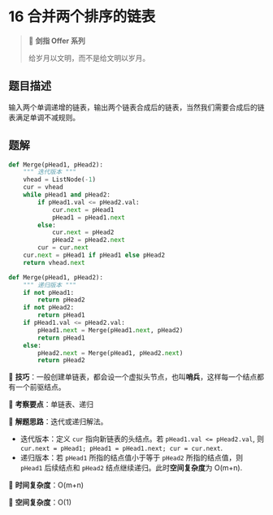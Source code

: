 # 16 合并两个排序的链表

> 🌟 **剑指 Offer 系列**
>
> 给岁月以文明，而不是给文明以岁月。

## 题目描述

输入两个单调递增的链表，输出两个链表合成后的链表，当然我们需要合成后的链表满足单调不减规则。

## 题解

```python
def Merge(pHead1, pHead2):
    """ 迭代版本 """
    vhead = ListNode(-1)
    cur = vhead
    while pHead1 and pHead2:
        if pHead1.val <= pHead2.val:
            cur.next = pHead1
            pHead1 = pHead1.next
        else:
            cur.next = pHead2
            pHead2 = pHead2.next
        cur = cur.next
    cur.next = pHead1 if pHead1 else pHead2
    return vhead.next
```

```python
def Merge(pHead1, pHead2):
    """ 递归版本 """
    if not pHead1:
        return pHead2
    if not pHead2:
        return pHead1
    if pHead1.val <= pHead2.val:
        pHead1.next = Merge(pHead1.next, pHead2)
        return pHead1
    else:
        pHead2.next = Merge(pHead1, pHead2.next)
        return pHead2
```

🍦 **技巧**：一般创建单链表，都会设一个虚拟头节点，也叫**哨兵**，这样每一个结点都有一个前驱结点。

🍥 **考察要点**：单链表、递归

🍬 **解题思路**：迭代或递归解法。

- 迭代版本：定义 `cur` 指向新链表的头结点。若 `pHead1.val <= pHead2.val`, 则 `cur.next = pHead1; pHead1 = pHead1.next; cur = cur.next`.
- 递归版本：若 `pHead1` 所指的结点值小于等于 `pHead2` 所指的结点值，则 `pHead1` 后续结点和 `pHead2` 结点继续递归。此时**空间复杂度**为 O(m+n).

🍉 **时间复杂度**：O(m+n)

🍭 **空间复杂度**：O(1)
